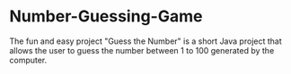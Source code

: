 # Number-Guessing-Game
The fun and easy project "Guess the Number" is a short Java project that allows the user to guess the number between 1 to 100 generated by the computer.
